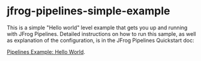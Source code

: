 # jfrog-pipelines-simple-example   

This is a simple  "Hello world" level example that gets you up and running with JFrog Pipelines. 
Detailed instructions on how to run this sample, as well as explanation of the configuration, is in the JFrog Pipelines Quickstart doc:

[Pipelines Example: Hello World](https://www.jfrog.com/confluence/display/JFROG/Pipeline+Example%3A+Hello+World).
